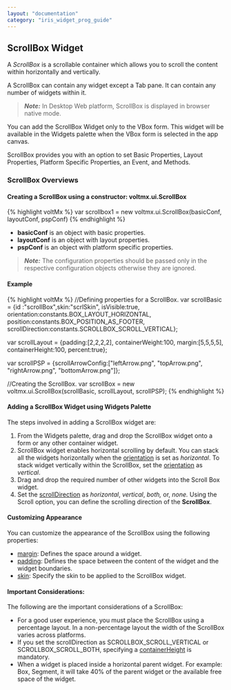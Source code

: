 ```yaml
---
layout: "documentation"
category: "iris_widget_prog_guide"
---
```

                               

ScrollBox Widget
----------------

A _ScrollBox_ is a scrollable container which allows you to scroll the content within horizontally and vertically.

A ScrollBox can contain any widget except a Tab pane. It can contain any number of widgets within it.

> **_Note:_** In Desktop Web platform, ScrollBox is displayed in browser native mode.

You can add the ScrollBox Widget only to the VBox form. This widget will be available in the Widgets palette when the VBox form is selected in the app canvas.

ScrollBox provides you with an option to set Basic Properties, Layout Properties, Platform Specific Properties, an Event, and Methods.

### ScrollBox Overviews

#### Creating a ScrollBox using a constructor: voltmx.ui.ScrollBox

{% highlight voltMx %}
var scrollbox1 = new voltmx.ui.ScrollBox(basicConf, layoutConf, pspConf)
{% endhighlight %}

*   **basicConf** is an object with basic properties.
*   **layoutConf** is an object with layout properties.
*   **pspConf** is an object with platform specific properties.

> **_Note:_** The configuration properties should be passed only in the respective configuration objects otherwise they are ignored.

#### Example

{% highlight voltMx %}
//Defining properties for a ScrollBox.
var scrollBasic = {id :"scrollBox",skin:"scrlSkin", isVisible:true, orientation:constants.BOX_LAYOUT_HORIZONTAL, position:constants.BOX_POSITION_AS_FOOTER, scrollDirection:constants.SCROLLBOX_SCROLL_VERTICAL};

var scrollLayout = {padding:[2,2,2,2], containerWeight:100, margin:[5,5,5,5], containerHeight:100, percent:true};

var scrollPSP = {scrollArrowConfig:["leftArrow.png", "topArrow.png", "rightArrow.png", "bottomArrow.png"]};

//Creating the ScrollBox.
var scrollBox = new voltmx.ui.ScrollBox(scrollBasic, scrollLayout, scrollPSP);
{% endhighlight %}

#### Adding a ScrollBox Widget using Widgets Palette

The steps involved in adding a ScrollBox widget are:

1.  From the Widgets palette, drag and drop the ScrollBox widget onto a form or any other container widget.
2.  ScrollBox widget enables horizontal scrolling by default. You can stack all the widgets horizontally when the [orientation](ScrollBox_Basic_Properties.html#orientation) is set as _horizontal_. To stack widget vertically within the ScrollBox, set the [orientation](ScrollBox_Basic_Properties.html#orientat) as _vertical_.
3.  Drag and drop the required number of other widgets into the Scroll Box widget.
4.  Set the [scrollDirection](ScrollBox_Basic_Properties.html#scrolldirection) as _horizontal_, _vertical_, _both,_ or, _none._ Using the Scroll option, you can define the scrolling direction of the **ScrollBox**.

#### Customizing Appearance

You can customize the appearance of the ScrollBox using the following properties:

*   [margin](ScrollBox_Basic_Properties.html#margin): Defines the space around a widget.
*   [padding](ScrollBox_Basic_Properties.html#padding): Defines the space between the content of the widget and the widget boundaries.
*   [skin](ScrollBox_Basic_Properties.html#skin): Specify the skin to be applied to the ScrollBox widget.

#### Important Considerations:

The following are the important considerations of a ScrollBox:

*   For a good user experience, you must place the ScrollBox using a percentage layout. In a non-percentage layout the width of the ScrollBox varies across platforms.
*   If you set the scrollDirection as SCROLLBOX\_SCROLL\_VERTICAL or SCROLLBOX\_SCROLL\_BOTH, specifying a [containerHeight](ScrollBox_Basic_Properties.html#containerheight) is mandatory.
*   When a widget is placed inside a horizontal parent widget. For example: Box, Segment, it will take 40% of the parent widget or the available free space of the widget.

